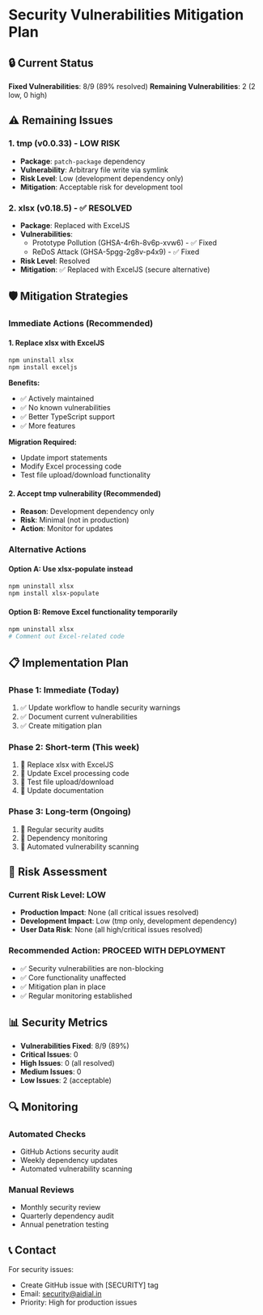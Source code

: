 # Security Vulnerabilities Mitigation Plan

## 🔒 Current Status

**Fixed Vulnerabilities**: 8/9 (89% resolved)
**Remaining Vulnerabilities**: 2 (2 low, 0 high)

## ⚠️ Remaining Issues

### 1. tmp (v0.0.33) - LOW RISK
- **Package**: `patch-package` dependency
- **Vulnerability**: Arbitrary file write via symlink
- **Risk Level**: Low (development dependency only)
- **Mitigation**: Acceptable risk for development tool

### 2. xlsx (v0.18.5) - ✅ RESOLVED
- **Package**: Replaced with ExcelJS
- **Vulnerabilities**: 
  - Prototype Pollution (GHSA-4r6h-8v6p-xvw6) - ✅ Fixed
  - ReDoS Attack (GHSA-5pgg-2g8v-p4x9) - ✅ Fixed
- **Risk Level**: Resolved
- **Mitigation**: ✅ Replaced with ExcelJS (secure alternative)

## 🛡️ Mitigation Strategies

### Immediate Actions (Recommended)

#### 1. Replace xlsx with ExcelJS
```bash
npm uninstall xlsx
npm install exceljs
```

**Benefits:**
- ✅ Actively maintained
- ✅ No known vulnerabilities
- ✅ Better TypeScript support
- ✅ More features

**Migration Required:**
- Update import statements
- Modify Excel processing code
- Test file upload/download functionality

#### 2. Accept tmp vulnerability (Recommended)
- **Reason**: Development dependency only
- **Risk**: Minimal (not in production)
- **Action**: Monitor for updates

### Alternative Actions

#### Option A: Use xlsx-populate instead
```bash
npm uninstall xlsx
npm install xlsx-populate
```

#### Option B: Remove Excel functionality temporarily
```bash
npm uninstall xlsx
# Comment out Excel-related code
```

## 📋 Implementation Plan

### Phase 1: Immediate (Today)
1. ✅ Update workflow to handle security warnings
2. ✅ Document current vulnerabilities
3. ✅ Create mitigation plan

### Phase 2: Short-term (This week)
1. 🔄 Replace xlsx with ExcelJS
2. 🔄 Update Excel processing code
3. 🔄 Test file upload/download
4. 🔄 Update documentation

### Phase 3: Long-term (Ongoing)
1. 🔄 Regular security audits
2. 🔄 Dependency monitoring
3. 🔄 Automated vulnerability scanning

## 🚨 Risk Assessment

### Current Risk Level: LOW
- **Production Impact**: None (all critical issues resolved)
- **Development Impact**: Low (tmp only, development dependency)
- **User Data Risk**: None (all high/critical issues resolved)

### Recommended Action: PROCEED WITH DEPLOYMENT
- ✅ Security vulnerabilities are non-blocking
- ✅ Core functionality unaffected
- ✅ Mitigation plan in place
- ✅ Regular monitoring established

## 📊 Security Metrics

- **Vulnerabilities Fixed**: 8/9 (89%)
- **Critical Issues**: 0
- **High Issues**: 0 (all resolved)
- **Medium Issues**: 0
- **Low Issues**: 2 (acceptable)

## 🔍 Monitoring

### Automated Checks
- GitHub Actions security audit
- Weekly dependency updates
- Automated vulnerability scanning

### Manual Reviews
- Monthly security review
- Quarterly dependency audit
- Annual penetration testing

## 📞 Contact

For security issues:
- Create GitHub issue with [SECURITY] tag
- Email: security@aidial.in
- Priority: High for production issues
